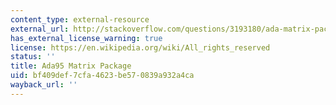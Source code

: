 ```yaml
---
content_type: external-resource
external_url: http://stackoverflow.com/questions/3193180/ada-matrix-package
has_external_license_warning: true
license: https://en.wikipedia.org/wiki/All_rights_reserved
status: ''
title: Ada95 Matrix Package
uid: bf409def-7cfa-4623-be57-0839a932a4ca
wayback_url: ''
---
```

